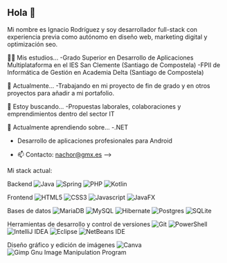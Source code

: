 ## Hola 👋

Mi nombre es Ignacio Rodríguez y soy desarrollador full-stack con experiencia previa como autónomo en diseño web, marketing digital y optimización seo.

🧑‍🎓 Mis estudios...
  -Grado Superior en Desarrollo de Aplicaciones Multiplataforma en el IES San Clemente (Santiago de Compostela)
  -FPII de Informática de Gestión en Academia Delta (Santiago de Compostela)
  
🌱 Actualmente...
  -Trabajando en mi proyecto de fin de grado y en otros proyectos para añadir a mi portafolio.

🤝 Estoy buscando...
  -Propuestas laborales, colaboraciones y emprendimientos dentro del sector IT

💪 Actualmente aprendiendo sobre...
  -.NET
  - Desarrollo de aplicaciones profesionales para Android

- 📫 Contacto: nachor@gmx.es
-->

Mi stack actual:

Backend
![Java](https://img.shields.io/badge/java-%23ED8B00.svg?style=for-the-badge&logo=openjdk&logoColor=white)
![Spring](https://img.shields.io/badge/spring-%236DB33F.svg?style=for-the-badge&logo=spring&logoColor=white)
![PHP](https://img.shields.io/badge/php-%23777BB4.svg?style=for-the-badge&logo=php&logoColor=white)
![Kotlin](https://img.shields.io/badge/kotlin-%237F52FF.svg?style=for-the-badge&logo=kotlin&logoColor=white)

Frontend
![HTML5](https://img.shields.io/badge/html5-%23E34F26.svg?style=for-the-badge&logo=html5&logoColor=white)
![CSS3](https://img.shields.io/badge/css3-%231572B6.svg?style=for-the-badge&logo=css3&logoColor=white)
![Javascript](https://img.shields.io/badge/Java-ffffff?logo=javascript&style=flat&color=ffffff&logoColor=F7DF1E)
![JavaFX](https://img.shields.io/badge/javafx-%23FF0000.svg?style=for-the-badge&logo=javafx&logoColor=white)

Bases de datos
![MariaDB](https://img.shields.io/badge/MariaDB-003545?style=for-the-badge&logo=mariadb&logoColor=white)
![MySQL](https://img.shields.io/badge/mysql-4479A1.svg?style=for-the-badge&logo=mysql&logoColor=white)
![Hibernate](https://img.shields.io/badge/Hibernate-59666C?style=for-the-badge&logo=Hibernate&logoColor=white)
![Postgres](https://img.shields.io/badge/postgres-%23316192.svg?style=for-the-badge&logo=postgresql&logoColor=white)
![SQLite](https://img.shields.io/badge/sqlite-%2307405e.svg?style=for-the-badge&logo=sqlite&logoColor=white)

Herramientas de desarrollo y control de versiones
![Git](https://img.shields.io/badge/git-%23F05033.svg?style=for-the-badge&logo=git&logoColor=white)
![PowerShell](https://img.shields.io/badge/PowerShell-%235391FE.svg?style=for-the-badge&logo=powershell&logoColor=white)
![IntelliJ IDEA](https://img.shields.io/badge/IntelliJIDEA-000000.svg?style=for-the-badge&logo=intellij-idea&logoColor=white)
![Eclipse](https://img.shields.io/badge/Eclipse-FE7A16.svg?style=for-the-badge&logo=Eclipse&logoColor=white)
![NetBeans IDE](https://img.shields.io/badge/NetBeansIDE-1B6AC6.svg?style=for-the-badge&logo=apache-netbeans-ide&logoColor=white)

Diseño gráfico y edición de imágenes
![Canva](https://img.shields.io/badge/Canva-%2300C4CC.svg?style=for-the-badge&logo=Canva&logoColor=white)
![Gimp Gnu Image Manipulation Program](https://img.shields.io/badge/Gimp-657D8B?style=for-the-badge&logo=gimp&logoColor=FFFFFF)
